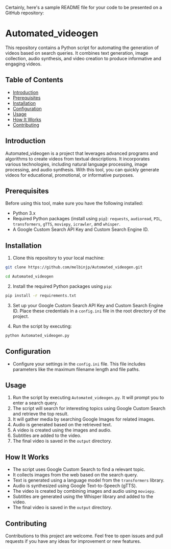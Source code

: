 Certainly, here's a sample README file for your code to be presented on a GitHub repository:

# Automated_videogen

This repository contains a Python script for automating the generation of videos based on search queries. It combines text generation, image collection, audio synthesis, and video creation to produce informative and engaging videos.

## Table of Contents
- [Introduction](#introduction)
- [Prerequisites](#prerequisites)
- [Installation](#installation)
- [Configuration](#configuration)
- [Usage](#usage)
- [How It Works](#how-it-works)
- [Contributing](#contributing)

## Introduction

Automated_videogen is a project that leverages advanced programs and algorithms to create videos from textual descriptions. It incorporates various technologies, including natural language processing, image processing, and audio synthesis. With this tool, you can quickly generate videos for educational, promotional, or informative purposes.

## Prerequisites

Before using this tool, make sure you have the following installed:

- Python 3.x
- Required Python packages (install using `pip`): `requests`, `audioread`, `PIL`, `transformers`, `gTTS`, `moviepy`, `icrawler`, and `whisper`.
- A Google Custom Search API Key and Custom Search Engine ID.

## Installation

1. Clone this repository to your local machine:

```bash
git clone https://github.com/melbinjp/Automated_videogen.git
```
```bash
cd Automated_videogen
```

2. Install the required Python packages using `pip`:

```bash
pip install -r requirements.txt
```

3. Set up your Google Custom Search API Key and Custom Search Engine ID. Place these credentials in a `config.ini` file in the root directory of the project.

4. Run the script by executing:

```bash
python Automated_videogen.py
```

## Configuration

- Configure your settings in the `config.ini` file. This file includes parameters like the maximum filename length and file paths.

## Usage

1. Run the script by executing `Automated_videogen.py`. It will prompt you to enter a search query.
2. The script will search for interesting topics using Google Custom Search and retrieve the top result.
3. It will gather media by searching Google Images for related images.
4. Audio is generated based on the retrieved text.
5. A video is created using the images and audio.
6. Subtitles are added to the video.
7. The final video is saved in the `output` directory.

## How It Works

- The script uses Google Custom Search to find a relevant topic.
- It collects images from the web based on the search query.
- Text is generated using a language model from the `transformers` library.
- Audio is synthesized using Google Text-to-Speech (gTTS).
- The video is created by combining images and audio using `moviepy`.
- Subtitles are generated using the Whisper library and added to the video.
- The final video is saved in the `output` directory.

## Contributing

Contributions to this project are welcome. Feel free to open issues and pull requests if you have any ideas for improvement or new features.
